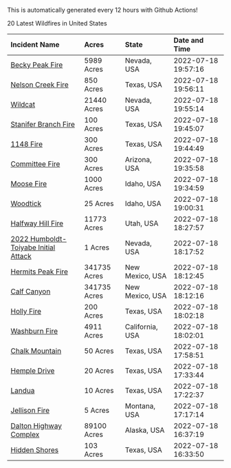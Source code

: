 This is automatically generated every 12 hours with Github Actions!

20 Latest Wildfires in United States

 | Incident Name | Acres | State | Date and Time |
|:---|:---|:---|:---|
| [Becky Peak Fire](https://inciweb.nwcg.gov/incident/8210/) | 5989 Acres | Nevada, USA | 2022-07-18 19:57:16 |
| [Nelson Creek Fire](https://inciweb.nwcg.gov/incident/8250/) | 850 Acres | Texas, USA | 2022-07-18 19:56:11 |
| [Wildcat](https://inciweb.nwcg.gov/incident/8234/) | 21440 Acres | Nevada, USA | 2022-07-18 19:55:14 |
| [Stanifer Branch Fire](https://inciweb.nwcg.gov/incident/8256/) | 100 Acres | Texas, USA | 2022-07-18 19:45:07 |
| [1148 Fire](https://inciweb.nwcg.gov/incident/8251/) | 300 Acres | Texas, USA | 2022-07-18 19:44:49 |
| [Committee Fire](https://inciweb.nwcg.gov/incident/8241/) | 300 Acres | Arizona, USA | 2022-07-18 19:35:58 |
| [Moose Fire](https://inciweb.nwcg.gov/incident/8249/) | 1000 Acres | Idaho, USA | 2022-07-18 19:34:59 |
| [Woodtick](https://inciweb.nwcg.gov/incident/8253/) | 25 Acres | Idaho, USA | 2022-07-18 19:00:31 |
| [Halfway Hill Fire](https://inciweb.nwcg.gov/incident/8215/) | 11773 Acres | Utah, USA | 2022-07-18 18:27:57 |
| [2022 Humboldt-Toiyabe Initial Attack](https://inciweb.nwcg.gov/incident/8170/) | 1 Acres | Nevada, USA | 2022-07-18 18:17:52 |
| [Hermits Peak Fire](https://inciweb.nwcg.gov/incident/8049/) | 341735 Acres | New Mexico, USA | 2022-07-18 18:12:45 |
| [Calf Canyon](https://inciweb.nwcg.gov/incident/8069/) | 341735 Acres | New Mexico, USA | 2022-07-18 18:12:16 |
| [Holly Fire](https://inciweb.nwcg.gov/incident/8242/) | 200 Acres | Texas, USA | 2022-07-18 18:02:18 |
| [Washburn Fire](https://inciweb.nwcg.gov/incident/8209/) | 4911 Acres | California, USA | 2022-07-18 18:02:01 |
| [Chalk Mountain](https://inciweb.nwcg.gov/incident/8255/) | 50 Acres | Texas, USA | 2022-07-18 17:58:51 |
| [Hemple Drive](https://inciweb.nwcg.gov/incident/8254/) | 20 Acres | Texas, USA | 2022-07-18 17:33:44 |
| [Landua](https://inciweb.nwcg.gov/incident/8248/) | 10 Acres | Texas, USA | 2022-07-18 17:22:37 |
| [Jellison Fire](https://inciweb.nwcg.gov/incident/8227/) | 5 Acres | Montana, USA | 2022-07-18 17:17:14 |
| [Dalton Highway Complex](https://inciweb.nwcg.gov/incident/8240/) | 89100 Acres | Alaska, USA | 2022-07-18 16:37:19 |
| [Hidden Shores](https://inciweb.nwcg.gov/incident/8252/) | 103 Acres | Texas, USA | 2022-07-18 16:33:50 |
